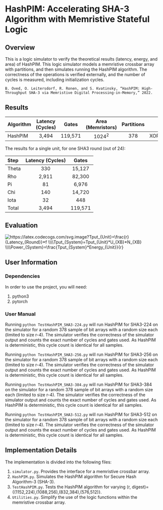 # HashPIM: Accelerating SHA-3 Algorithm with Memristive Stateful Logic
## Overview
This is a logic simulator to verify the theoretical results (latency, energy, and area) of HashPIM. This logic simulator models a memristive crossbar array with partitions, and then simulates running the HashPIM algorithm. The correctness of the operations is verified externally, and the number of cycles is measured, including initialization cycles.

`B. Oved, O. Leitersdorf, R. Ronen, and S. Kvatinsky, “HashPIM: High-Throughput SHA-3 via Memristive Digital Processing-in-Memory,” 2022.`

## Results
| Algorithm | Latency (Cycles) | Gates | Area (Memristors) | Partitions | Gates
| ---- | :----: | :----: | :----: | :----: | :----: |
| HashPIM | 3,494 | 119,571 | 1024<sup>2</sup> | 378 | XOR/NOR/NOT/OR |

The results for a single unit, for one SHA3 round (out of 24):

| Step | Latency (Cycles) | Gates |
| :---- | :----: | :----: |
| Theta | 330 | 15,127 |
| Rho | 2,911 | 82,300 |
| Pi | 81 | 6,976 |
| Chi | 140 | 14,720 |
| Iota | 32 | 448 |
| Total | 3,494 | 119,571 |

## Evaluation
<img src="https://latex.codecogs.com/svg.image?Tput_{Unit}=\frac{r}{Latency_{Round}}*f&space;\\\\Tput_{System}=Tput_{Unit}*U_{XB}*N_{XB}&space;\\\\Power_{System}=\frac{Tput_{System}*Energy_{Unit}}{r}&space;" title="https://latex.codecogs.com/svg.image?Tput_{Unit}=\frac{r}{Latency_{Round}}*f \\\\Tput_{System}=Tput_{Unit}*U_{XB}*N_{XB} \\\\Power_{System}=\frac{Tput_{System}*Energy_{Unit}}{r} " />

## User Information
### Dependencies
In order to use the project, you will need:
1. python3
2. pytorch

### User Manual
Running `python TestHashPIM_SHA3-224.py` will run HashPIM for SHA3-224 on the simulator for a random 378 sample of bit arrays with a random size each (limited to size r-4). The simulator verifies the correctness
of the simulator output and counts the exact number of cycles and gates used. As HashPIM is deterministic, this cycle count is identical for all samples.

Running `python TestHashPIM_SHA3-256.py` will run HashPIM for SHA3-256 on the simulator for a random 378 sample of bit arrays with a random size each (limited to size r-4). The simulator verifies the correctness
of the simulator output and counts the exact number of cycles and gates used. As HashPIM is deterministic, this cycle count is identical for all samples.

Running `python TestHashPIM_SHA3-384.py` will run HashPIM for SHA3-384 on the simulator for a random 378 sample of bit arrays with a random size each (limited to size r-4). The simulator verifies the correctness
of the simulator output and counts the exact number of cycles and gates used. As HashPIM is deterministic, this cycle count is identical for all samples.

Running `python TestHashPIM_SHA3-512.py` will run HashPIM for SHA3-512 on the simulator for a random 378 sample of bit arrays with a random size each (limited to size r-4). The simulator verifies the correctness
of the simulator output and counts the exact number of cycles and gates used. As HashPIM is deterministic, this cycle count is identical for all samples.

## Implementation Details
The implementation is divided into the following files: 
1. `simulator.py`. Provides the interface for a memristive crossbar array.
2. `HashPIM.py`. Simulates the HashPIM algorithm for Secure Hash Algorithm-3 (SHA-3).
3. `TestHashPIM.py`. Tests the HashPIM algorithm for varying (r, digest)={(1152,224),(1088,256),(832,384),(576,512)}.
4. `Utilities.py`. Simplify the use of the logic functions within the memristive crossbar array.

